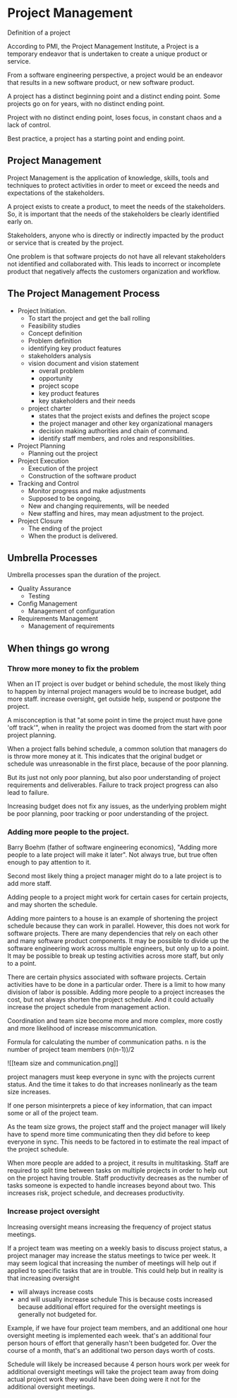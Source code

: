 
# Project Management

Definition of a project

According to PMI, the Project Management Institute, a Project is a temporary endeavor that is undertaken to create a unique product or service.

From a software engineering perspective, a project would be an endeavor that results in a new software product, or new software product.

A project has a distinct beginning point and a distinct ending point. Some projects go on for years, with no distinct ending point.

Project with no distinct ending point, loses focus, in constant chaos and a lack of control.

Best practice, a project has a starting point and ending point.

## Project Management

Project Management is the application of knowledge, skills, tools and techniques to protect activities in order to meet or exceed the needs and expectations of the stakeholders.

A project exists to create a product, to meet the needs of the stakeholders.
So, it is important that the needs of the stakeholders be clearly identified early on.

Stakeholders, anyone who is directly or indirectly impacted by the product or service that is created by the project. 

One problem is that software projects do not have all relevant stakeholders not identified and collaborated with. This leads to incorrect or incomplete product that negatively affects the customers organization and workflow.

## The Project Management Process

- Project Initiation.
	- To start the project and get the ball rolling
	- Feasibility studies
	- Concept definition
	- Problem definition
	- identifying key product features
	- stakeholders analysis
	- vision document and vision statement
		- overall problem
		- opportunity
		- project scope
		- key product features
		- key stakeholders and their needs
	- project charter
		- states that the project exists and defines the project scope
		- the project manager and other key organizational managers
		- decision making authorities and chain of command.
		- identify staff members, and roles and responsibilities.
- Project Planning
	- Planning out the project
- Project Execution
	- Execution of the project
	- Construction of the software product
- Tracking and Control
	- Monitor progress and make adjustments
	- Supposed to be ongoing,
	- New and changing requirements, will be needed
	- New staffing and hires, may mean adjustment to the project.
- Project Closure
	- The ending of the project
	- When the product is delivered.

## Umbrella Processes

Umbrella processes span the duration of the project.

- Quality Assurance
	- Testing
- Config Management
	- Management of configuration
- Requirements Management
	- Management of requirements

## When things go wrong

###  Throw more money to fix the problem

When an IT project is over budget or behind schedule, the most likely thing to happen by internal project managers would be to increase budget, add more staff. increase oversight, get outside help, suspend or postpone the project.

A misconception is that "at some point in time the project must have gone 'off track'", when in reality the project was doomed from the start with poor project planning.

When a project falls behind schedule, a common solution that managers do is throw more money at it. This indicates that the original budget or schedule was unreasonable in the first place, because of the poor planning.

But its just not only poor planning, but also poor understanding of project requirements and deliverables.
Failure to track project progress can also lead to failure.

Increasing budget does not fix any issues, as the underlying problem might be poor planning, poor tracking or poor understanding of the project.

### Adding more people to the project.

Barry Boehm (father of software engineering economics), "Adding more people to a late project will make it later". Not always true, but true often enough to pay attention to it.

Second most likely thing a project manager might do to a late project is to add more staff.

Adding people to a project might work for certain cases for certain projects, and may shorten the schedule.

Adding more painters to a house is an example of shortening the project schedule because they can work in parallel. However, this does not work for software projects. There are many dependencies that rely on each other and many software product components. It may be possible to divide up the software engineering work across multiple engineers, but only up to a point. It may be possible to break up testing activities across more staff, but only to a point. 

There are certain physics associated with software projects. Certain activities have to be done in a particular order. There is a limit to how many division of labor is possible. Adding more people to a project increases the cost, but not always shorten the project schedule. And it could actually increase the project schedule from management action.

Coordination and team size become more and more complex, more costly and more likelihood of increase miscommunication.

Formula for calculating the number of communication paths.
n is the number of project team members
(n(n-1))/2

![[team size and communication.png]]

project managers must keep everyone in sync with the projects current status. And the time it takes to do that increases nonlinearly as the team size increases.

If one person misinterprets a piece of key information, that can impact some or all of the project team.

As the team size grows, the project staff and the project manager will likely have to spend more time communicating then they did before to keep everyone in sync. This needs to be factored in to estimate the real impact of the project schedule.

When more people are added to a project, it results in multitasking. Staff are required to split time between tasks on multiple projects in order to help out on the project having trouble. Staff productivity decreases as the number of tasks someone is expected to handle increases beyond about two. This increases risk, project schedule, and decreases productivity.

### Increase project oversight

Increasing oversight means increasing the frequency of project status meetings.

If a project team was meeting on a weekly basis to discuss project status, a project manager may increase the status meetings to twice per week. It may seem logical that increasing the number of meetings will help out if applied to specific tasks that are in trouble. 
This could help but in reality is that increasing oversight 
- will always increase costs 
- and will usually increase schedule
This is because costs increased because additional effort required for the oversight meetings is generally not budgeted for.

Example, if we have four project team members, and an additional one hour oversight meeting is implemented each week. that's an additional four person hours of effort that generally hasn't been budgeted for. Over the course of a month, that's an additional two person days worth of costs.

Schedule will likely be increased because 4 person hours work per week for additional oversight meetings will take the project team away from doing actual project work they would have been doing were it not for the additional oversight meetings.

